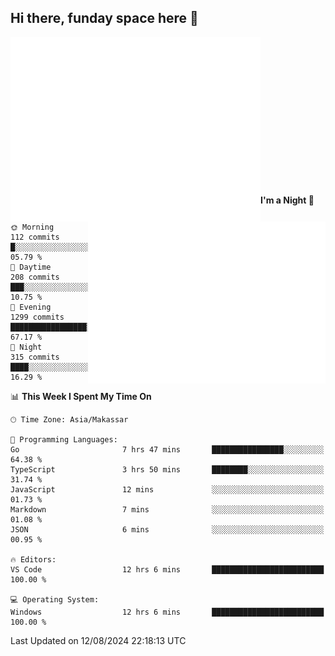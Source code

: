 ## Hi there, funday space here 🚀

<img align="left" width="400" alt="🌞" src="https://raw.githubusercontent.com/fhasnur/fhasnur/master/general.svg?token=ATQS65TR7ETTG5RLJUDIDBLBN34HE">
<img align="right" width="380" alt="🌞" src="https://raw.githubusercontent.com/fhasnur/fhasnur/master/statistics.svg?token=ATQS65TR7ETTG5RLJUDIDBLBN34HE">

<br><br><br><br><br><br><br><br><br><br><br><br><br><br>

<!--START_SECTION:waka-->
**I'm a Night 🦉** 

```text
🌞 Morning                112 commits         █░░░░░░░░░░░░░░░░░░░░░░░░   05.79 % 
🌆 Daytime                208 commits         ███░░░░░░░░░░░░░░░░░░░░░░   10.75 % 
🌃 Evening                1299 commits        █████████████████░░░░░░░░   67.17 % 
🌙 Night                  315 commits         ████░░░░░░░░░░░░░░░░░░░░░   16.29 % 
```


📊 **This Week I Spent My Time On** 

```text
🕑︎ Time Zone: Asia/Makassar

💬 Programming Languages: 
Go                       7 hrs 47 mins       ████████████████░░░░░░░░░   64.38 % 
TypeScript               3 hrs 50 mins       ████████░░░░░░░░░░░░░░░░░   31.74 % 
JavaScript               12 mins             ░░░░░░░░░░░░░░░░░░░░░░░░░   01.73 % 
Markdown                 7 mins              ░░░░░░░░░░░░░░░░░░░░░░░░░   01.08 % 
JSON                     6 mins              ░░░░░░░░░░░░░░░░░░░░░░░░░   00.95 % 

🔥 Editors: 
VS Code                  12 hrs 6 mins       █████████████████████████   100.00 % 

💻 Operating System: 
Windows                  12 hrs 6 mins       █████████████████████████   100.00 % 
```


 Last Updated on 12/08/2024 22:18:13 UTC
<!--END_SECTION:waka-->
